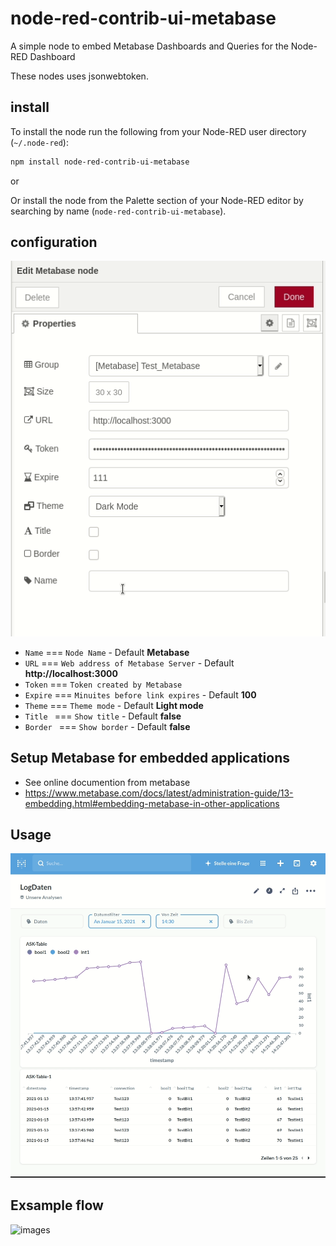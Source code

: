 # node-red-contrib-ui-metabase

A simple node to embed Metabase Dashboards and Queries for the Node-RED Dashboard

These nodes uses jsonwebtoken.

## install

To install the node run the following from your Node-RED user directory (`~/.node-red`):

```bash
npm install node-red-contrib-ui-metabase
```

or

Or install the node from the Palette section of your Node-RED editor by searching by name (`node-red-contrib-ui-metabase`).

## configuration

![images](ui_metabase/images/config.gif)

- `Name`    === `Node Name` - Default **Metabase**
- `URL`     === `Web address of Metabase Server` - Default **http://localhost:3000**
- `Token`   === `Token created by Metabase`
- `Expire`  === `Minuites before link expires` - Default **100**
- `Theme`   === `Theme mode` - Default **Light mode**
- `Title `  === `Show title` - Default **false**
- `Border ` === `Show border` - Default **false**

## Setup Metabase for embedded applications
- See online documention from metabase
- https://www.metabase.com/docs/latest/administration-guide/13-embedding.html#embedding-metabase-in-other-applications

## Usage

![images](ui_metabase/images/metabase.gif)


## Exsample flow 

![images](ui_metabase/images/flow.jpg)

